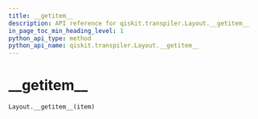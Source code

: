 ```yaml
---
title: __getitem__
description: API reference for qiskit.transpiler.Layout.__getitem__
in_page_toc_min_heading_level: 1
python_api_type: method
python_api_name: qiskit.transpiler.Layout.__getitem__
---
```


# \_\_getitem\_\_

<span id="qiskit.transpiler.Layout.__getitem__" />

`Layout.__getitem__(item)`

